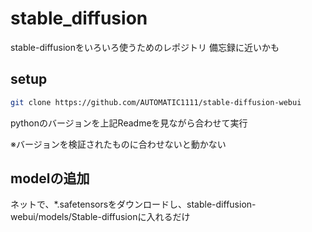# stable_diffusion
stable-diffusionをいろいろ使うためのレポジトリ
備忘録に近いかも

## setup
```bash
git clone https://github.com/AUTOMATIC1111/stable-diffusion-webui
```
pythonのバージョンを上記Readmeを見ながら合わせて実行

※バージョンを検証されたものに合わせないと動かない

## modelの追加
ネットで、*.safetensorsをダウンロードし、stable-diffusion-webui/models/Stable-diffusionに入れるだけ

